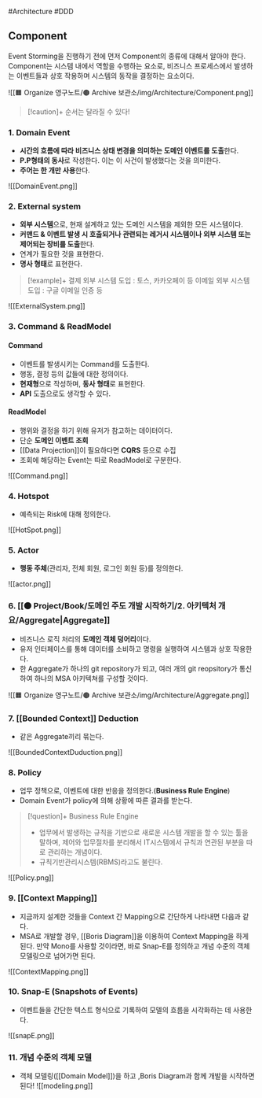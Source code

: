 #Architecture #DDD


## Component
Event Storming을 진행하기 전에 먼저 Component의 종류에 대해서 알아야 한다. Component는 시스템 내에서 역할을 수행하는 요소로, 비즈니스 프로세스에서 발생하는 이벤트들과 상호 작용하며 시스템의 동작을 결정하는 요소이다.

![[🟧 Organize 영구노트/🟤 Archive 보관소/img/Architecture/Component.png]]

> [!caution]+ 
> 순서는 달라질 수 있다!
### 1. Domain Event
+ **시간의 흐름에 따라 비즈니스 상태 변경을 의미하는 도메인 이벤트를 도출**한다.
+ **P.P형태의 동사**로 작성한다. 이는 이 사건이 발생했다는 것을 의미한다.
+ **주어는 한 개만 사용**한다.

![[DomainEvent.png]]

### 2. External system
+ **외부 시스템**으로, 현재 설계하고 있는 도메인 시스템을 제외한 모든 시스템이다.
+ **커맨드 & 이벤트 발생 시 호출되거나 관련되는 레거시 시스템이나 외부 시스템 또는 제어되는 장비를 도출**한다. 
+ 연계가 필요한 것을 표현한다.
+ **명사 형태**로 표현한다.

> [!example]+ 
> 결제 외부 시스템 도입 : 토스, 카카오페이 등
> 이메일 외부 시스템 도입 : 구글 이메일 인증 등

![[ExternalSystem.png]]
### 3. Command & ReadModel
#### Command
+ 이벤트를 발생시키는 Command를 도출한다.
+ 행동, 결정 등의 값들에 대한 정의이다.
+ **현재형**으로 작성하며, **동사 형태**로 표현한다.
+ **API** 도출으로도 생각할 수 있다.

#### ReadModel
+ 행위와 결정을 하기 위해 유저가 참고하는 데이터이다.
+ 단순 **도메인 이벤트 조회**
+ [[Data Projection]]이 필요하다면 **CQRS** 등으로 수집
+ 조회에 해당하는 Event는 따로 ReadModel로 구분한다.

![[Command.png]]

### 4. Hotspot
+ 예측되는 Risk에 대해 정의한다.

![[HotSpot.png]]

### 5. Actor
+ **행동 주체**(관리자, 전체 회원, 로그인 회원 등)를 정의한다.

![[actor.png]]

### 6. [[🟠 Project/Book/도메인 주도 개발 시작하기/2. 아키텍처 개요/Aggregate|Aggregate]]
 + 비즈니스 로직 처리의 **도메인 객체 덩어리**이다.
 + 유저 인터페이스를 통해 데이터를 소비하고 명령을 실행하여 시스템과 상호 작용한다.
 + 한 Aggregate가 하나의 git repository가 되고, 여러 개의 git reopsitory가 통신하여 하나의 MSA 아키텍쳐를 구성할 것이다.

![[🟧 Organize 영구노트/🟤 Archive 보관소/img/Architecture/Aggregate.png]]

### 7. [[Bounded Context]] Deduction
+ 같은 Aggregate끼리 묶는다.

![[BoundedContextDuduction.png]]
### 8. Policy
+ 업무 정책으로, 이벤트에 대한 반응을 정의한다.(**Business Rule Engine**)
+ Domain Event가 policy에 의해 상황에 따른 결과를 받는다.

> [!question]+ Business Rule Engine
> + 업무에서 발생하는 규칙을 기반으로 새로운 시스템 개발을 할 수 있는 툴을 말하며, 제어와 업무절차를 분리해서 IT시스템에서 규칙과 연관된 부분을 따로 관리하는 개념이다.
> + 규칙기반관리시스템(RBMS)라고도 불린다.

![[Policy.png]]

### 9. [[Context Mapping]]
+ 지금까지 설계한 것들을 Context 간 Mapping으로 간단하게 나타내면 다음과 같다.
+ MSA로 개발할 경우, [[Boris Diagram]]을 이용하여 Context Mapping을 하게 된다. 만약 Mono를 사용할 것이라면, 바로 Snap-E를 정의하고 개념 수준의 객체 모델링으로 넘어가면 된다.

![[ContextMapping.png]]

### 10. Snap-E (Snapshots of Events)
+ 이벤트들을 간단한 텍스트 형식으로 기록하여 모델의 흐름을 시각화하는 데 사용한다.

![[snapE.png]]

### 11. 개념 수준의 객체 모델
+ 객체 모델링([[Domain Model]])을 하고 ,Boris Diagram과 함께 개발을 시작하면 된다!
![[modeling.png]]